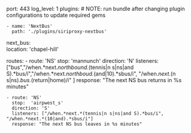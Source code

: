 port: 443
log_level: 1
plugins:
    # NOTE: run bundle after changing plugin configurations to update required gems

    - name: 'NextBus'
      path: './plugins/siriproxy-nextbus'


next_bus:  
  location: 'chapel-hill' 

  routes:
    - route: 'NS'
      stop:  'mannunch'
      direction: 'N'
      listeners: ["bus","/when.*next.*northbound.*(tennis|n s|ns|and S).*bus/i","/when.*next.*northboud.*(and|10).*sbus/i", "/when.*next.*(n s|ns).*bus.*(return|home)/i" ]
      response: "The next NS bus returns in %s minutes"


    - route: 'NS'
      stop:  'airpwest_s'
      direction: 'S'
      listeners: ["/when.*next.*(tennis|n s|ns|and S).*bus/i",  "/when.*next.*(10|and).*sbus/i"]
      response: "The next NS bus leaves in %s minutes"
